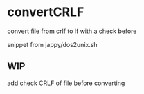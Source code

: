 # convertCRLF
convert file from crlf to lf with a check before

snippet from jappy/dos2unix.sh


## WIP
add check CRLF of file before converting
